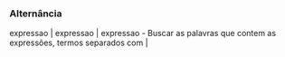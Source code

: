 
### Alternância
expressao | expressao | expressao - Buscar as palavras que contem as expressões, termos separados com |   

